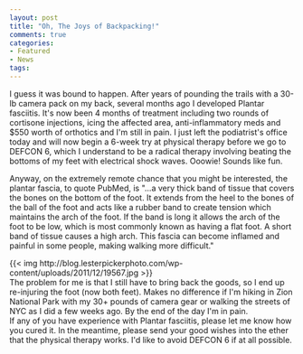 ```yaml
---
layout: post
title: "Oh, The Joys of Backpacking!"
comments: true
categories:
- Featured
- News
tags:
---
```

I guess it was bound to happen. After years of pounding the trails with a 30-lb camera pack on my back, several months ago I developed Plantar fasciitis. It's now been 4 months of treatment including two rounds of cortisone injections, icing the affected area, anti-inflammatory meds and $550 worth of orthotics and I'm still in pain. I just left the podiatrist's office today and will now begin a 6-week try at physical therapy before we go to DEFCON 6, which I understand to be a radical therapy involving beating the bottoms of my feet with electrical shock waves. Ooowie! Sounds like fun.

Anyway, on the extremely remote chance that you might be interested, the plantar fascia, to quote PubMed, is "...a very thick band of tissue that covers the bones on the bottom of the foot. It extends from the heel to the bones of the ball of the foot and acts like a rubber band to create tension which maintains the arch of the foot. If the band is long it allows the arch of the foot to be low, which is most commonly known as having a flat foot. A short band of tissue causes a high arch. This fascia can become inflamed and painful in some people, making walking more difficult."
<div>{{<  img http://blog.lesterpickerphoto.com/wp-content/uploads/2011/12/19567.jpg  >}}</div>
<div></div>
<div>The problem for me is that I still have to bring back the goods, so I end up re-injuring the foot (now both feet). Makes no difference if I'm hiking in Zion National Park with my 30+ pounds of camera gear or walking the streets of NYC as I did a few weeks ago. By the end of the day I'm in pain.</div>
<div></div>
<div>If any of you have experience with Plantar fasciitis, please let me know how you cured it. In the meantime, please send your good wishes into the ether that the physical therapy works. I'd like to avoid DEFCON 6 if at all possible.</div>